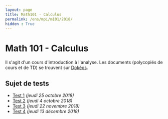 ```yaml
---
layout: page
title: Math101 - Calculus
permalink: /ens/mpi/m101/2018/
hidden : True
---
```



# Math 101 - Calculus

Il s'agit d'un cours d'introduction à l'analyse. Les documents (polycopiés de cours et de TD) se trouvent sur [Dokéos](http://formation.u-psud.fr).

## Sujet de tests

- [Test 1](test1.pdf) *(jeudi 25 octobre 2018)*
- [Test 2](test2.pdf) *(jeudi 4 octobre 2018)*
- [Test 3](test3.pdf) *(jeudi 22 novembre 2018)*
- [Test 4](test4.pdf) *(jeudi 13 décembre 2018)*